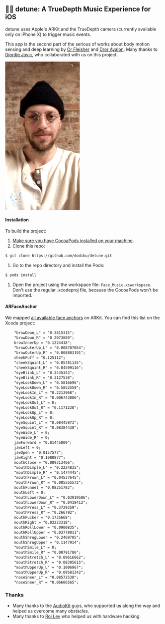 ## 👨‍🎤 detune: A TrueDepth Music Experience for iOS

detune uses Apple's ARKit and the TrueDepth camera (currently available only on iPhone X) to trigger music events.

This app is the second part of the serious of works about body motion sensing and deep learning by [Or Fleisher](https://github.com/juniorxsound) and [Dror Ayalon](https://github.com/dodiku).
Many thanks to [Djordje Jovic](https://github.com/DZoki019), who collaborated with us on this project.

![detune app for ios](media/detune_gif.gif)

#### Installation
To build the project:
1. [Make sure you have CocoaPods installed on your machine](https://guides.cocoapods.org/using/getting-started.html).
1. Clone this repo:
```bash
$ git clone https://github.com/dodiku/detune.git
```
1. Go to the repo directory and install the Pods:
```bash
$ pods install
```
1. Open the project using the workspace file: ``Face_Music.xcworkspace``.  
Don't use the regular .xcodeproj file, because the CocoaPods won't be imported.

#### ARFaceAnchor
We mapped [all available face anchors](https://developer.apple.com/documentation/arkit/arfaceanchor) on ARKit. You can find this list on the Xcode project:
```
    "browDown_L" = "0.3815315";
    "browDown_R" = "0.2073889";
    browInnerUp = "0.1224418";
    "browOuterUp_L" = "0.008707054";
    "browOuterUp_R" = "0.008803191";
    cheekPuff = "0.125112";
    "cheekSquint_L" = "0.05781135";
    "cheekSquint_R" = "0.04599116";
    "eyeBlink_L" = "0.3445343";
    "eyeBlink_R" = "0.3127538";
    "eyeLookDown_L" = "0.5816696";
    "eyeLookDown_R" = "0.5852559";
    "eyeLookIn_L" = "0.2213968";
    "eyeLookIn_R" = "0.006743086";
    "eyeLookOut_L" = 0;
    "eyeLookOut_R" = "0.1171228";
    "eyeLookUp_L" = 0;
    "eyeLookUp_R" = 0;
    "eyeSquint_L" = "0.08445973";
    "eyeSquint_R" = "0.08384438";
    "eyeWide_L" = 0;
    "eyeWide_R" = 0;
    jawForward = "0.01445009";
    jawLeft = 0;
    jawOpen = "0.0157577";
    jawRight = "0.1080877";
    mouthClose = "0.009313466";
    "mouthDimple_L" = "0.2224835";
    "mouthDimple_R" = "0.1474445";
    "mouthFrown_L" = "0.04537645";
    "mouthFrown_R" = "0.005555572";
    mouthFunnel = "0.08351783";
    mouthLeft = 0;
    "mouthLowerDown_L" = "0.03919506";
    "mouthLowerDown_R" = "0.0418412";
    "mouthPress_L" = "0.3729359";
    "mouthPress_R" = "0.266792";
    mouthPucker = "0.1735668";
    mouthRight = "0.03223318";
    mouthRollLower = "0.0900835";
    mouthRollUpper = "0.03778011";
    mouthShrugLower = "0.2469705";
    mouthShrugUpper = "0.1147914";
    "mouthSmile_L" = 0;
    "mouthSmile_R" = "0.00791786";
    "mouthStretch_L" = "0.09616662";
    "mouthStretch_R" = "0.08395615";
    "mouthUpperUp_L" = "0.1006967";
    "mouthUpperUp_R" = "0.09581342";
    "noseSneer_L" = "0.08572538";
    "noseSneer_R" = "0.06606565";
```

### Thanks
- Many thanks to the [AudioKit](https://github.com/AudioKit/AudioKit) guys, who supported us along the way and helped us overcome many obstacles.
- Many thanks to [Roi Lev](https://github.com/roilev) who helped us with hardware hacking.
